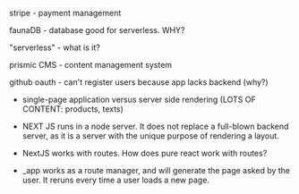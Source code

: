 stripe - payment management

faunaDB - database good for serverless. WHY?

"serverless" - what is it?

prismic CMS - content management system

github oauth - can't register users because app lacks backend (why?)

- single-page application versus server side rendering (LOTS OF CONTENT: products, texts)

- NEXT JS runs in a node server. It does not replace a full-blown backend server, as it is a server with the unique purpose of rendering a layout.

- NextJS works with routes. How does pure react work with routes?

- _app works as a route manager, and will generate the page asked by the user. It reruns every time a user loads a new page.